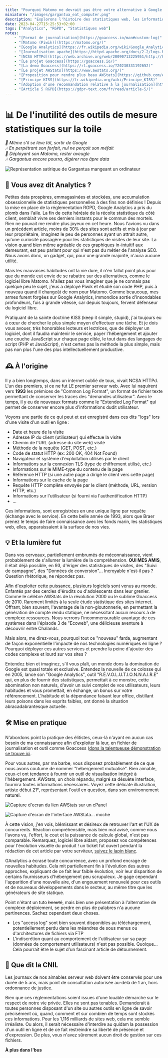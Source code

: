 ```yaml
---
title: "Pourquoi Matomo ne devrait pas être votre alternative à Google Analytics"
miniature: "/images/gargantua_eat_computer.png"
description: "Explorons l'histoire des statistiques web, les informations qu'elles recueillent et pourquoi les outils de mesure statistiques sur la toile sont souvent inutiles."
date: 2023-04-27T15:25:53+02:00
tags: ["Analytics", "RGPD", "Statistiques web"]
notes:
    - "[Format de journalisation](https://goaccess.io/man#custom-log)"
    - "[Matomo (Piwik)](https://matomo.org/)"
    - "[Google Analytics](https://fr.wikipedia.org/wiki/Google_Analytics)"
    - "[Journalisation apache](https://httpd.apache.org/docs/2.2/logs.html#accesslog)"
    - "[NCSA HTTPd](https://web.archive.org/web/20090713225951/http://hoohoo.ncsa.illinois.edu/)"
    - "[Le projet Goaccess](https://goaccess.io/)"
    - "[La demo Goaccess](https://rt.goaccess.io/?20230331192652)"
    - "[Le projet AWStats](https://www.awstats.org/)"
    - "[Proposition pour rendre plus beau AWStats](https://github.com/eldy/AWStats/issues/233)"
    - "[Principe KISS](https://fr.wikipedia.org/wiki/Principe_KISS)"
    - "[Adoption d'une recommandation relative à la journalisation](https://www.legifrance.gouv.fr/jorf/id/JORFTEXT000044272396)"
    - "[Article 5 RGPD](https://gdpr-text.com/fr/read/article-5/)"
---
```


# 📊 De l'inutilité des outils de mesure statistiques sur la toile
_🎵 Même s'il se lève tôt, sortir de Google_   
_🎶 En perpétrant son forfait, nul ne perçoit son méfait_   
_🎵 Déployant son Matomo, rester aveugle_   
_🎶 Gargantua encore pourra, digérer nos âpre data_   

![Représentation satirique de Gargantua mangeant un ordinateur](/images/gargantua_eat_computer.png "Gargantua n'a jamais fait d'aussi bon repas")

## 🥸 Vous avez dit Analytics ?
Petites data prospères, emmagasinées et stockées, une accumulation obsessionnelle de statistiques personnelles à des fins non définies ! Depuis la mise en place de la réglementation RGPD, Google Analytics a pris du plomb dans l'aile. La fin de cette hérésie de la récolte statistique du côté client, semblait vivre ses derniers instants pour le commun des mortels. Rien ne pouvait me rendre plus joyeux en cet heure. Nous l'avions vu dans un précédent article, moins de 30% des sites sont actifs et mis à jour par leur propriétaire, imaginez le peu de personnes ayant un attrait autre, qu'une curiosité passagère pour les statistiques de visites de leur site. La vision quand bien même agréable de ces graphiques in-intuitif aux demeurant, est peu parlant pour qui n'est pas du métier de l'analyse SEO. Nous avons donc, un gadget, qui, pour une grande majorité, n'aura aucune utilité.

Mais les mauvaises habitudes ont la vie dure, il n'en fallut point plus pour que du monde eut envie de se rabattre sur des alternatives, comme le logiciel libre Matomo. N'allez pas vous imaginer que je ne connais pas quelque peu le sujet, j'eus a déployé Piwik et étudié son code PHP, puis à nouveau quand il changeât de nom pour Matomo. Comme beaucoup, mes armes furent forgées sur Google Analytics, immondice sortie d'insondables profondeurs, fuis à grande vitesse, car depuis toujours, fervent défenseur du logiciel libre.

Pratiquant de la sainte doctrine KISS (keep it simple, stupid), j'ai toujours eu à cœur de chercher le plus simple moyen d'effectuer une tâche. Et je dois vous avouer, très honorables lecteurs et lectrices, que de déployer un logiciel, dont il faudra maintenir le service, payer l'hébergement et ajouter une couche JavaScript sur chaque page cible, le tout dans des langages de script (PHP et JavaScript), n'est certes pas la méthode la plus simple, mais pas non plus l'une des plus intellectuellement productive.

## 🕰 À l'origine
Il y a bien longtemps, dans un internet oublié de tous, vivait NCSA HTTPd. L'un des premiers, si ce ne fut LE premier serveur web. Avec lui naquirent vers **1993** les prémices de "Common Log Format", un format de fichier texte permettant de conserver les traces des "demandes utilisateur". Avec le temps, il y eu de nouveaux formats comme le "Extended Log Format" qui permet de conserver encore plus d'informations dudit utilisateur.

Voyons une partie de ce qui peut et est enregistré dans ces dits "logs" lors d'une visite d'un outil en ligne :
- Date et heure de la visite
- Adresse IP du client (utilisateur) qui effectue la visite
- Chemin de l'URL (adresse du site web) visité
- Méthode de la requête (GET, POST, etc.)
- Code de statut HTTP (ex: 200 OK, 404 Not Found)
- Navigateur et système d'exploitation utilisés par le client
- Informations sur la connexion TLS (type de chiffrement utilisé, etc.)
- Informations sur le MIME-type du contenu de la page
- Référence HTTP (si une autre page a dirigé le client vers cette page)
- Informations sur le cache de la page
- Requête HTTP complète envoyée par le client (méthode, URL, version HTTP, etc.)
- Informations sur l'utilisateur (si fourni via l'authentification HTTP)
- ...

Ces informations, sont enregistrées en une unique ligne par requête (échange avec le service). En cette belle année de 1993, alors que Braer prenez le temps de faire connaissance avec les fonds marin, les statistiques web, elles, apparaissaient à la surface de nos vies.

## 💡 Et la lumière fut
Dans vos cerveaux, partiellement embrumés de méconnaissance, vient probablement de s'allumer la lumière de la compréhension. **OUI MES AMIS**, il était déjà possible, en 93, d'ériger des statistiques de visites, des "Suivi de campagne", des "Données de conversion"... Incroyable n'est-il pas ? Question rhétorique, ne répondez pas.

Afin d'exploiter cette puissance, plusieurs logiciels sont venus au monde. Enfantés par des cercles d'érudits ou d'adolescents dans leur grenier. Comme le célèbre AWStats de la révolution 2000 ou le sublime Goaccess de 2010. Rarement limités à la seule étude statistique des sites internet. Offrant, bien souvent, l'avantage de la non-gloutonnerie, en permettant la génération de compte rendu statique, ne nécessitant aucun recours à de complexe ressources. Nous verrons l'incommensurable avantage de ces systèmes dans l'épisode 3 de "Ecoweb", une délicieuse aventure à découvrir entre Chalands.

Mais alors, me direz-vous, pourquoi tout ce "nouveau" farda, augmentant de façon exponentielle l'impacte de nos technologies numériques en ligne ? Pourquoi déployer ces autres services et prendre la peine d'ajouter des codes complexe et lourd sur vos sites ? 

Entendez bien et imaginez, s'il vous plaît, un monde dons la domination de Google est quasi totale et exclusive. Entendez la nouvelle de ce colosse qui en 2005, lance son "Google Analytics", outil "R.É.V.O.L.U.T.I.O.N.N.A.I.R.E" qui, en plus de fournir des statistiques, permettait à ce monstre, cette abomination non naturels, d'avoir un suivi complet de vos utilisateurs, leurs habitudes et vous promettait, en échange, un bonus sur votre référencement. L'habitude et la dépendance faisant leur office, distillant leurs poisons dans les esprits faibles, ont donné la situation abracadabrantesque actuelle.

## 🛠 Mise en pratique
N'abordons point la pratique des élitistes, ceux-là n'ayant en aucun cas besoin de ma connaissance afin d'exploiter là leur, en fichier de journalisation et outil comme Goaccess ([dons la talentueuse démonstration se trouve ici](https://rt.goaccess.io/?20230331192652).

Pour vous autres, par ma barbe, vous disposez probablement de ce que nous avons coutume de nommer "hébergement mutualisé". Bien aimable, ceux-ci ont tendance à fournir un outil de visualisation intégré à l'hébergement. AWStats, un choix répandu, malgré sa désuète interface, fournira toutes informations nécessaires. Voyez cette délicate illustration, artiste début 21ᵉ, représentant l'outil en question, dans son environnement naturel.

![Capture d'ecran du lien AWStats sur un cPanel](/images/awstats_icon.png)

![Capture d'ecran de l'interface AWStata... moche](/images/awstats_example.png "Exemple des plus parlants")

À cette vision, j'en vois, blêmissant et désireux de retrouver l'art et l'UX de concurrents. Réaction compréhensible, mais bien mal avisé, comme nous l'avons vu, l'effort, le cout et la puissance de calcule global, n'est pas comparable. Remarquez, logiciel libre aidant, proposez vos compétences pour l'évolution visuelle du produit ! un ticket fut ouvert pendant la rédaction de cet article par votre serviteur, [suivez le lapin blanc](https://github.com/eldy/AWStats/issues/233).

GAnalytics a écrasé toute concurrence, avec un profond encrage de nouvelles habitudes. Cela mit partiellement fin à l'évolution des autres approches, expliquant de ce fait leur faible évolution, voir leur disparition de certains fournisseurs d'hébergement peu scrupuleux. Je gage cependant l'apparition d'une nouvelle aire, d'un engouement renouvelé pour ces outils et de nouveaux développements dans le secteur, au même titre que les générateurs de site statique.

Point n'étant un tuto ~~beauté~~, mais bien une présentation à l'alternative de complexe déploiement, se perdre en plus de palabres n'a aucune pertinences. Sachez cependant deux choses.
- Les "access log" sont bien souvent disponibles au téléchargement, potentiellement perdu dans les méandres de sous menus ou d'architectures de fichiers via FTP
- L'indiscrétion quant au comportement de l'utilisateur sur sa page (données de comportement utilisateurs) n'est pas possible. Quoique... Cela pourrait être le sujet d'un fascinant article de détournement.

## 👮‍ Que dit la CNIL
Les journaux de nos aimables serveur web doivent être conservés pour une durée de 5 ans, mais point de consultation autorisée au-delà de 1 an, hors ordonnance de justice.

Bien que ces réglementations soient issues d'une louable démarche sur le respect de notre vie privée. Elles ne sont pas tenables. Demanderait à toutes personnes disposant d'un site ou autres outils en ligne de savoir précisément où, quand, comment et sur combien de temps sont stockés ces informations. Pour les 1,116 milliards de sites web, cela me semble irréaliste. Ou alors, il serait nécessaire d'interdire au quidam la possession d'un outil en ligne et de ce fait restreindre sa liberté de présence et d'expression. De plus, vous n'avez sûrement aucun droit de gestion sur ces fichiers.


**À plus dans l'bus**
